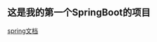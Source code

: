 ## 这是我的第一个SpringBoot的项目
[spring文档](https://docs.spring.io/spring/docs/5.2.1.RELEASE/spring-framework-reference/)